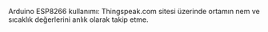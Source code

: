 Arduino ESP8266 kullanımı: Thingspeak.com sitesi üzerinde ortamın nem ve sıcaklık değerlerini anlık olarak takip etme.
